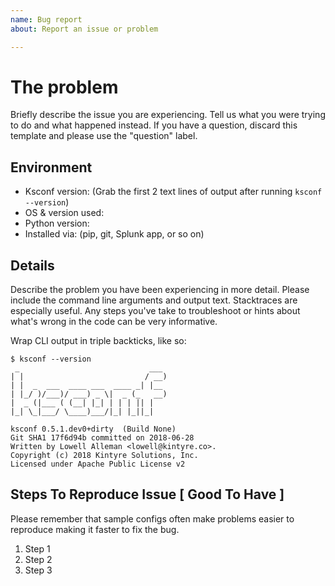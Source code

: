 ```yaml
---
name: Bug report
about: Report an issue or problem

---
```


# The problem

Briefly describe the issue you are experiencing.  Tell us what you were trying to do and what happened instead.  If you have a question, discard this template and please use the "question" label.

## Environment

* Ksconf version:  (Grab the first 2 text lines of output after running `ksconf --version`)
* OS & version used:
* Python version:
* Installed via:  (pip, git, Splunk app, or so on)

## Details

Describe the problem you have been experiencing in more detail.  Please include the command line arguments and output text.  Stacktraces are especially useful.  Any steps you've take to troubleshoot or hints about what's wrong in the code can be very informative.


Wrap CLI output in triple backticks, like so:

```
$ ksconf --version
 _                             ___
| |                           / __)
| |  _  ___  ____ ___  ____ _| |__
| |_/ )/___)/ ___) _ \|  _ (_   __)
|  _ (|___ ( (__| |_| | | | || |
|_| \_|___/ \____)___/|_| |_||_|

ksconf 0.5.1.dev0+dirty  (Build None)
Git SHA1 17f6d94b committed on 2018-06-28
Written by Lowell Alleman <lowell@kintyre.co>.
Copyright (c) 2018 Kintyre Solutions, Inc.
Licensed under Apache Public License v2
```


## Steps To Reproduce Issue [ Good To Have ]

Please remember that sample configs often make problems easier to reproduce making it faster to fix the bug.

1. Step 1
2. Step 2
3. Step 3

